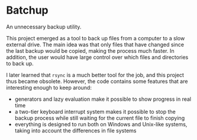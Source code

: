 # Batchup

An unnecessary backup utility.

This project emerged as a tool to back up files from a computer to a slow external drive.
The main idea was that only files that have changed since the last backup would be copied, making the process much faster.
In addition, the user would have large control over which files and directories to back up.

I later learned that `rsync` is a much better tool for the job, and this project thus became obsolete.
However, the code contains some features that are interesting enough to keep around:
- generators and lazy evaluation make it possible to show progress in real time
- a two-tier keyboard interrupt system makes it possible to stop the backup process while still waiting for the current file to finish copying
- everything is designed to run both on Windows and Unix-like systems, taking into account the differences in file systems
